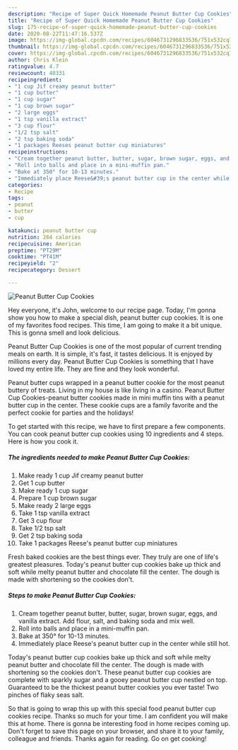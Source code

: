 ```yaml
---
description: "Recipe of Super Quick Homemade Peanut Butter Cup Cookies"
title: "Recipe of Super Quick Homemade Peanut Butter Cup Cookies"
slug: 175-recipe-of-super-quick-homemade-peanut-butter-cup-cookies
date: 2020-08-22T11:47:16.537Z
image: https://img-global.cpcdn.com/recipes/6046731296833536/751x532cq70/peanut-butter-cup-cookies-recipe-main-photo.jpg
thumbnail: https://img-global.cpcdn.com/recipes/6046731296833536/751x532cq70/peanut-butter-cup-cookies-recipe-main-photo.jpg
cover: https://img-global.cpcdn.com/recipes/6046731296833536/751x532cq70/peanut-butter-cup-cookies-recipe-main-photo.jpg
author: Chris Klein
ratingvalue: 4.7
reviewcount: 40331
recipeingredient:
- "1 cup Jif creamy peanut butter"
- "1 cup butter"
- "1 cup sugar"
- "1 cup brown sugar"
- "2 large eggs"
- "1 tsp vanilla extract"
- "3 cup flour"
- "1/2 tsp salt"
- "2 tsp baking soda"
- "1 packages Reeses peanut butter cup miniatures"
recipeinstructions:
- "Cream together peanut butter, butter, sugar, brown sugar, eggs, and vanilla extract. Add flour, salt, and baking soda and mix well."
- "Roll into balls and place in a mini-muffin pan."
- "Bake at 350° for 10-13 minutes."
- "Immediately place Reese&#39;s peanut butter cup in the center while still hot."
categories:
- Recipe
tags:
- peanut
- butter
- cup

katakunci: peanut butter cup 
nutrition: 264 calories
recipecuisine: American
preptime: "PT29M"
cooktime: "PT41M"
recipeyield: "2"
recipecategory: Dessert

---
```



![Peanut Butter Cup Cookies](https://img-global.cpcdn.com/recipes/6046731296833536/751x532cq70/peanut-butter-cup-cookies-recipe-main-photo.jpg)

Hey everyone, it's John, welcome to our recipe page. Today, I'm gonna show you how to make a special dish, peanut butter cup cookies. It is one of my favorites food recipes. This time, I am going to make it a bit unique. This is gonna smell and look delicious.

Peanut Butter Cup Cookies is one of the most popular of current trending meals on earth. It is simple, it's fast, it tastes delicious. It is enjoyed by millions every day. Peanut Butter Cup Cookies is something that I have loved my entire life. They are fine and they look wonderful.

Peanut butter cups wrapped in a peanut butter cookie for the most peanut buttery of treats. Living in my house is like living in a casino. Peanut Butter Cup Cookies-peanut butter cookies made in mini muffin tins with a peanut butter cup in the center. These cookie cups are a family favorite and the perfect cookie for parties and the holidays!


To get started with this recipe, we have to first prepare a few components. You can cook peanut butter cup cookies using 10 ingredients and 4 steps. Here is how you cook it.

<!--inarticleads1-->

##### The ingredients needed to make Peanut Butter Cup Cookies:

1. Make ready 1 cup Jif creamy peanut butter
1. Get 1 cup butter
1. Make ready 1 cup sugar
1. Prepare 1 cup brown sugar
1. Make ready 2 large eggs
1. Take 1 tsp vanilla extract
1. Get 3 cup flour
1. Take 1/2 tsp salt
1. Get 2 tsp baking soda
1. Take 1 packages Reese&#39;s peanut butter cup miniatures


Fresh baked cookies are the best things ever. They truly are one of life&#39;s greatest pleasures. Today&#39;s peanut butter cup cookies bake up thick and soft while melty peanut butter and chocolate fill the center. The dough is made with shortening so the cookies don&#39;t. 

<!--inarticleads2-->

##### Steps to make Peanut Butter Cup Cookies:

1. Cream together peanut butter, butter, sugar, brown sugar, eggs, and vanilla extract. Add flour, salt, and baking soda and mix well.
1. Roll into balls and place in a mini-muffin pan.
1. Bake at 350° for 10-13 minutes.
1. Immediately place Reese&#39;s peanut butter cup in the center while still hot.


Today&#39;s peanut butter cup cookies bake up thick and soft while melty peanut butter and chocolate fill the center. The dough is made with shortening so the cookies don&#39;t. These peanut butter cup cookies are complete with sparkly sugar and a gooey peanut butter cup nestled on top. Guaranteed to be the thickest peanut butter cookies you ever taste! Two pinches of flaky seas salt. 

So that is going to wrap this up with this special food peanut butter cup cookies recipe. Thanks so much for your time. I am confident you will make this at home. There is gonna be interesting food in home recipes coming up. Don't forget to save this page on your browser, and share it to your family, colleague and friends. Thanks again for reading. Go on get cooking!
